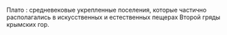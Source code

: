 ---
---

Плато
: средневековые укрепленные поселения, которые частично располагались в искусственных и естественных пещерах Второй гряды крымских гор.
